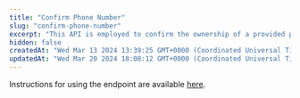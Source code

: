 ```yaml
---
title: "Confirm Phone Number"
slug: "confirm-phone-number"
excerpt: "This API is employed to confirm the ownership of a provided phone number during the [account creation process](https://vault-bxou.readme.io/docs/registration-process). Users may receive a code through SMS or a similar method, and this code needs to be submitted through this API to verify the associated phone number."
hidden: false
createdAt: "Wed Mar 13 2024 13:39:25 GMT+0000 (Coordinated Universal Time)"
updatedAt: "Wed Mar 20 2024 18:08:12 GMT+0000 (Coordinated Universal Time)"
---
```

Instructions for using the endpoint are available [here](https://vault-bxou.readme.io/docs/confirm-phone).
